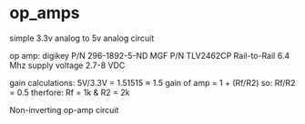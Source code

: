 # op_amps
simple 3.3v analog to 5v analog circuit

op amp: 
digikey P/N 296-1892-5-ND
MGF P/N TLV2462CP
Rail-to-Rail 
6.4 Mhz
supply voltage 2.7-8 VDC

gain calculations:
5V/3.3V = 1.51515 ≈ 1.5
gain of amp = 1 + (Rf/R2)
so: Rf/R2 = 0.5 
therfore: Rf = 1k & R2 = 2k

Non-inverting op-amp circuit
